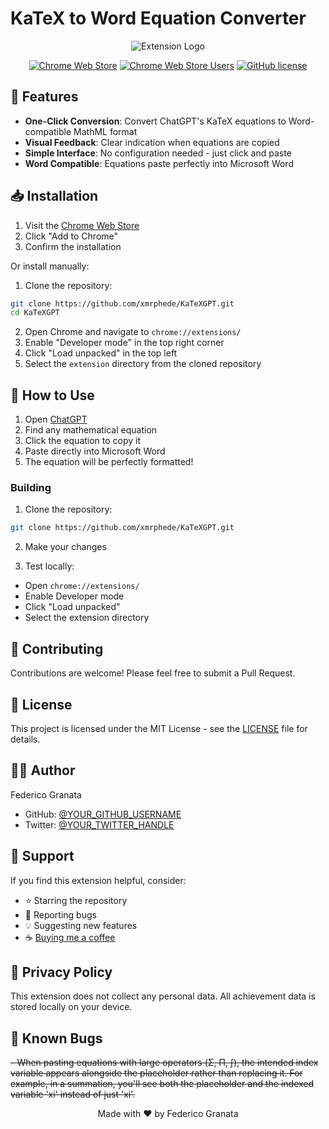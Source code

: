 # KaTeX to Word Equation Converter

<div align="center">

![Extension Logo](https://github.com/xMrPhede/KaTeXGPT/blob/main/icons/icon128.png)

[![Chrome Web Store](https://img.shields.io/chrome-web-store/v/maojnknofbadmhfkbllhpddhophjhblo)](https://chrome.google.com/webstore/detail/maojnknofbadmhfkbllhpddhophjhblo)
[![Chrome Web Store Users](https://img.shields.io/chrome-web-store/users/maojnknofbadmhfkbllhpddhophjhblo)](https://chrome.google.com/webstore/detail/maojnknofbadmhfkbllhpddhophjhblo)
[![GitHub license](https://img.shields.io/github/license/xmrphede/KaTeXGPT)](https://github.com/xmrphede/KaTeXGPT/blob/main/LICENSE)

</div>

## 🚀 Features

- **One-Click Conversion**: Convert ChatGPT's KaTeX equations to Word-compatible MathML format
- **Visual Feedback**: Clear indication when equations are copied
- **Simple Interface**: No configuration needed - just click and paste
- **Word Compatible**: Equations paste perfectly into Microsoft Word

## 📥 Installation

1. Visit the [Chrome Web Store](https://chrome.google.com/webstore/detail/maojnknofbadmhfkbllhpddhophjhblo)
2. Click "Add to Chrome"
3. Confirm the installation

Or install manually:
1. Clone the repository:
```bash
git clone https://github.com/xmrphede/KaTeXGPT.git
cd KaTeXGPT
```
2. Open Chrome and navigate to `chrome://extensions/`
3. Enable "Developer mode" in the top right corner
4. Click "Load unpacked" in the top left
5. Select the `extension` directory from the cloned repository

## 🎯 How to Use

1. Open [ChatGPT](https://chat.openai.com)
2. Find any mathematical equation
3. Click the equation to copy it
4. Paste directly into Microsoft Word
5. The equation will be perfectly formatted!

### Building
1. Clone the repository:
```bash
git clone https://github.com/xmrphede/KaTeXGPT.git
```

2. Make your changes

3. Test locally:
- Open `chrome://extensions/`
- Enable Developer mode
- Click "Load unpacked"
- Select the extension directory

## 🤝 Contributing

Contributions are welcome! Please feel free to submit a Pull Request.

## 📝 License

This project is licensed under the MIT License - see the [LICENSE](LICENSE) file for details.

## 👨‍💻 Author

Federico Granata
- GitHub: [@YOUR_GITHUB_USERNAME](https://github.com/xMrPhede)
- Twitter: [@YOUR_TWITTER_HANDLE](https://twitter.com/holygranats)

## 🙏 Support

If you find this extension helpful, consider:
- ⭐ Starring the repository
- 🐛 Reporting bugs
- 💡 Suggesting new features
- ☕ [Buying me a coffee](https://www.buymeacoffee.com/xmrphede)

## 📄 Privacy Policy

This extension does not collect any personal data. All achievement data is stored locally on your device.

## 🐛 Known Bugs

~~- When pasting equations with large operators (Σ, Π, ∫), the intended index variable appears alongside the placeholder rather than replacing it. For example, in a summation, you'll see both the placeholder and the indexed variable 'xi' instead of just 'xi'.~~

<div align="center">
Made with ❤️ by Federico Granata
</div>

